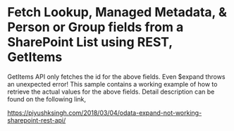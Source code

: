 # Fetch Lookup, Managed Metadata, & Person or Group fields from a SharePoint List using REST, GetItems

GetItems API only fetches the id for the above fields. Even $expand throws an unexpected error! This sample contains a working example of how to retrieve the actual values for the above fields. Detail description can be found on the following link,

https://piyushksingh.com/2018/03/04/odata-expand-not-working-sharepoint-rest-api/